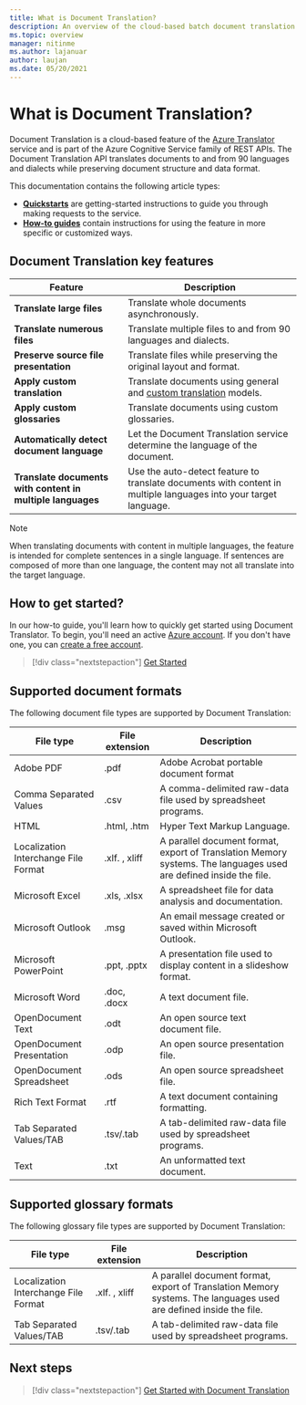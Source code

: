 ```yaml
---
title: What is Document Translation?
description: An overview of the cloud-based batch document translation service and process.
ms.topic: overview
manager: nitinme
ms.author: lajanuar
author: laujan
ms.date: 05/20/2021
---
```

# What is Document Translation?

Document Translation is a cloud-based feature of the [Azure Translator](../translator-info-overview.md) service and is part of the Azure Cognitive Service family of REST APIs. The Document Translation API translates documents to and from 90 languages and dialects while preserving document structure and data format.

This documentation contains the following article types:  

* [**Quickstarts**](get-started-with-document-translation.md) are getting-started instructions to guide you through making requests to the service.
* [**How-to guides**](create-sas-tokens.md) contain instructions for using the feature in more specific or customized ways.  

## Document Translation key features

| Feature | Description |
| ---------| -------------|
| **Translate large files**| Translate whole documents asynchronously.|
|**Translate numerous files**|Translate multiple files to and from 90 languages and dialects.|
|**Preserve source file presentation**| Translate files while preserving the original layout and format.|
|**Apply custom translation**| Translate documents using general and [custom translation](../customization.md#custom-translator) models.|
|**Apply custom glossaries**|Translate documents using custom glossaries.|
|**Automatically detect document language**|Let the Document Translation service determine the language of the document.|
|**Translate documents with content in multiple languages**|Use the auto-detect feature to translate documents with content in multiple languages into your target language.|

> [!NOTE]
> When translating documents with content in multiple languages, the feature is intended for complete sentences in a single language. If sentences are composed of more than one language, the content may not all translate into the target language.
> 
## How to get started?

In our how-to guide, you'll learn how to quickly get started using Document Translator. To begin, you'll need an active [Azure account](https://azure.microsoft.com/free/cognitive-services/).  If you don't have one, you can [create a free account](https://azure.microsoft.com/free).

> [!div class="nextstepaction"]
> [Get Started](get-started-with-document-translation.md)

## Supported document formats

The following document file types are supported by Document Translation:

| File type| File extension|Description|
|---|---|--|
|Adobe PDF|.pdf|Adobe Acrobat portable document format|
|Comma Separated Values |.csv| A comma-delimited raw-data file used by spreadsheet programs.|
|HTML|.html, .htm|Hyper Text Markup Language.|
|Localization Interchange File Format|.xlf. , xliff| A parallel document format, export of Translation Memory systems. The languages used are defined inside the file.|
|Microsoft Excel|.xls, .xlsx|A spreadsheet file for data analysis and documentation.|
|Microsoft Outlook|.msg|An email message created or saved within Microsoft Outlook.|
|Microsoft PowerPoint|.ppt, .pptx| A presentation file used to display content in a slideshow format.|
|Microsoft Word|.doc, .docx| A text document file.|
|OpenDocument Text|.odt|An open source text document file.|
|OpenDocument Presentation|.odp|An open source presentation file.|
|OpenDocument Spreadsheet|.ods|An open source spreadsheet file.|
|Rich Text Format|.rtf|A text document containing formatting.|
|Tab Separated Values/TAB|.tsv/.tab| A tab-delimited raw-data file used by spreadsheet programs.|
|Text|.txt| An unformatted text document.|

## Supported glossary formats

The following glossary file types are supported by Document Translation:

| File type| File extension|Description|
|---|---|--|
|Localization Interchange File Format|.xlf. , xliff| A parallel document format, export of Translation Memory systems. The languages used are defined inside the file.|
|Tab Separated Values/TAB|.tsv/.tab| A tab-delimited raw-data file used by spreadsheet programs.|

## Next steps

> [!div class="nextstepaction"]
> [Get Started with Document Translation](get-started-with-document-translation.md)
